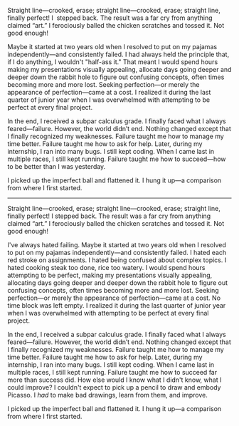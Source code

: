 Straight line—crooked, erase; straight line—crooked, erase; straight line, finally perfect! I  stepped back. The result was a far cry from anything claimed “art.” I ferociously balled the chicken scratches and tossed it. Not good enough!

Maybe it started at two years old when I resolved to put on my pajamas independently—and consistently failed. I had always held the principle that, if I do anything, I wouldn't "half-ass it." That meant I would spend hours making my presentations visually appealing, allocate days going deeper and deeper down the rabbit hole to figure out confusing concepts, often times becoming more and more lost. Seeking perfection—or merely the appearance of perfection—came at a cost. I realized it during the last quarter of junior year when I was overwhelmed with attempting to be perfect at every final project. 

In the end, I received a subpar calculus grade. I finally faced what I always feared—failure. However, the world didn’t end. Nothing changed except that I finally recognized my weaknesses. Failure taught me how to manage my time better. Failure taught me how to ask for help. Later, during my internship, I ran into many bugs. I still kept coding. When I came last in multiple races, I still kept running. Failure taught me how to succeed—how to be better than I was yesterday.

I picked up the imperfect ball and flattened it. I hung it up—a comparison from where I first started.

---
Straight line—crooked, erase; straight line—crooked, erase; straight line, finally perfect! I stepped back. The result was a far cry from anything claimed “art.” I ferociously balled the chicken scratches and tossed it. Not good enough!

I've always hated failing. Maybe it started at two years old when I resolved to put on my pajamas independently—and consistently failed. I hated each red stroke on assignments. I hated being confused about complex topics. I hated cooking steak too done, rice too watery. I would spend hours attempting to be perfect, making my presentations visually appealing, allocating days going deeper and deeper down the rabbit hole to figure out confusing concepts, often times becoming more and more lost. Seeking perfection—or merely the appearance of perfection—came at a cost. No time block was left empty. I realized it during the last quarter of junior year when I was overwhelmed with attempting to be perfect at every final project. 

In the end, I received a subpar calculus grade. I finally faced what I always feared—failure. However, the world didn’t end. Nothing changed except that I finally recognized my weaknesses. Failure taught me how to manage my time better. Failure taught me how to ask for help. Later, during my internship, I ran into many bugs. I still kept coding. When I came last in multiple races, I still kept running. Failure taught me how to succeed far more than success did. How else would I know what I didn't know, what I could improve? I couldn't expect to pick up a pencil to draw and embody Picasso. I *had* to make bad drawings, learn from them, and improve.

I picked up the imperfect ball and flattened it. I hung it up—a comparison from where I first started.
